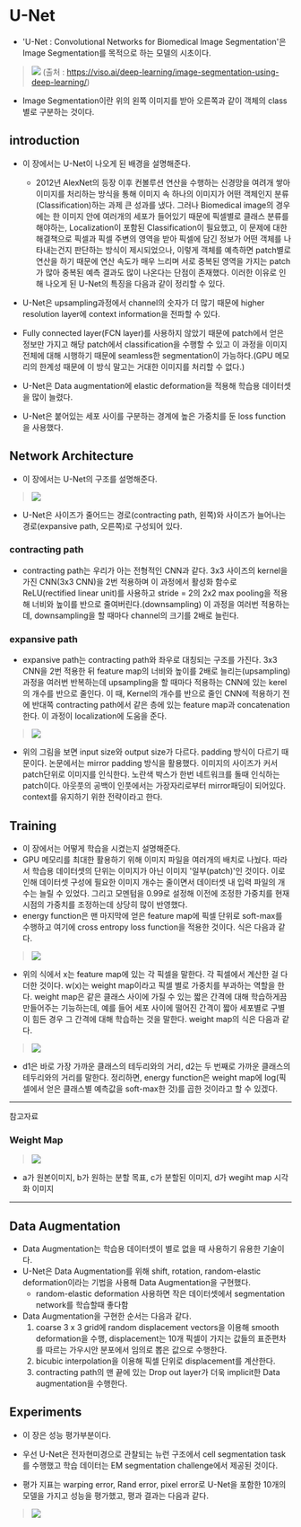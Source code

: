 # U-Net
* 'U-Net : Convolutional Networks for Biomedical Image Segmentation'은 Image Segmentation를 목적으로 하는 모델의 시초이다.

> ![](https://velog.velcdn.com/images%2Fminkyu4506%2Fpost%2Fafa16f0e-a0da-485d-bf68-8e7f428314d0%2Fimage-segmentation-example-1060x397.jpg.webp)
(출처 : https://viso.ai/deep-learning/image-segmentation-using-deep-learning/)

* Image Segmentation이란 위의 왼쪽 이미지를 받아 오른쪽과 같이 객체의 class별로 구분하는 것이다. 

## introduction
* 이 장에서는 U-Net이 나오게 된 배경을 설명해준다. 
  * 2012년 AlexNet의 등장 이후 컨볼루션 연산을 수행하는 신경망을 여려개 쌓아 이미지를 처리하는 방식을 통해 이미지 속 하나의 이미지가 어떤 객체인지 분류(Classification)하는 과제 큰 성과를 냈다. 그러나 Biomedical image의 경우에는 한 이미지 안에 여러개의 세포가 들어있기 때문에 픽셀별로 클래스 분류를 해야하는, Localization이 포함된 Classification이 필요했고, 이 문제에 대한 해결책으로 픽셀과 픽셀 주변의 영역을 받아 픽셀에 담긴 정보가 어떤 객체를 나타내는건지 판단하는 방식이 제시되었으나, 이렇게 객체를 예측하면 patch별로 연산을 하기 때문에 연산 속도가 매우 느리며 서로 중복된 영역을 가지는 patch가 많아 중복된 예측 결과도 많이 나온다는 단점이 존재했다. 이러한 이유로 인해 나오게 된 U-Net의 특징을 다음과 같이 정리할 수 있다.

* U-Net은 upsampling과정에서 channel의 숫자가 더 많기 때문에 higher resolution layer에 context information을 전파할 수 있다.
* Fully connected layer(FCN layer)를 사용하지 않았기 때문에 patch에서 얻은 정보만 가지고 해당 patch에서 classification을 수행할 수 있고 이 과정을 이미지 전체에 대해 시행하기 때문에 seamless한 segmentation이 가능하다.(GPU 메모리의 한계성 때문에 이 방식 말고는 거대한 이미지를 처리할 수 없다.)
* U-Net은 Data augmentation에 elastic deformation을 적용해 학습용 데이터셋을 많이 늘렸다.
* U-Net은 붙어있는 세포 사이를 구분하는 경계에 높은 가중치를 둔 loss function을 사용했다.

## Network Architecture
* 이 장에서는 U-Net의 구조를 설명해준다.

> ![](https://velog.velcdn.com/images%2Fminkyu4506%2Fpost%2F3dfe09c3-3cd1-44b9-bc2a-680690f18ffa%2F%EC%8A%A4%ED%81%AC%EB%A6%B0%EC%83%B7%202021-08-31%20%EC%98%A4%ED%9B%84%202.50.03.png)

* U-Net은 사이즈가 줄어드는 경로(contracting path, 왼쪽)와 사이즈가 늘어나는 경로(expansive path, 오른쪽)로 구성되어 있다.

### contracting path
* contracting path는 우리가 아는 전형적인 CNN과 같다. 3x3 사이즈의 kernel을 가진 CNN(3x3 CNN)을 2번 적용하며 이 과정에서 활성화 함수로 ReLU(rectified linear unit)를 사용하고 stride = 2의 2x2 max pooling을 적용해 너비와 높이를 반으로 줄여버린다.(downsampling) 이 과정을 여러번 적용하는데, downsampling을 할 때마다 channel의 크기를 2배로 늘린다.

### expansive path
* expansive path는 contracting path와 좌우로 대칭되는 구조를 가진다. 3x3 CNN을 2번 적용한 뒤 feature map의 너비와 높이를 2배로 늘리는(upsampling) 과정을 여러번 반복하는데 upsampling을 할 때마다 적용하는 CNN에 있는 kerel의 개수를 반으로 줄인다. 이 때, Kernel의 개수를 반으로 줄인 CNN에 적용하기 전에 반대쪽 contracting path에서 같은 층에 있는 feature map과 concatenation한다. 이 과정이 localization에 도움을 준다.

> ![](https://img1.daumcdn.net/thumb/R1280x0/?scode=mtistory2&fname=http%3A%2F%2Fcfile25.uf.tistory.com%2Fimage%2F996735355DF900C2321D9B)

* 위의 그림을 보면 input size와 output size가 다르다. padding 방식이 다르기 때문이다. 논문에서는 mirror padding 방식을 활용했다. 이미지의 사이즈가 커서 patch단위로 이미지를 인식한다. 노란색 박스가 한번 네트워크를 돌때 인식하는 patch이다. 아웃풋의 공백이 인풋에서는 가장자리로부터 mirror패딩이 되어있다. context를 유지하기 위한 전략이라고 한다.  

## Training
* 이 장에서는 어떻게 학습을 시켰는지 설명해준다.
* GPU 메모리를 최대한 활용하기 위해 이미지 파일을 여러개의 배치로 나눴다. 따라서 학습용 데이터셋의 단위는 이미지가 아닌 이미지 '일부(patch)'인 것이다. 이로 인해 데이터셋 구성에 필요한 이미지 개수는 줄이면서 데이터셋 내 입력 파일의 개수는 늘릴 수 있었다. 그리고 모멘텀을 0.99로 설정해 이전에 조정한 가중치를 현재 시점의 가중치를 조정하는데 상당히 많이 반영했다.
* energy function은 맨 마지막에 얻은 feature map에 픽셀 단위로 soft-max를 수행하고 여기에 cross entropy loss function을 적용한 것이다. 식은 다음과 같다.

> ![](https://velog.velcdn.com/images%2Fminkyu4506%2Fpost%2Fa387d96f-b0da-463e-a8e7-71e3c9f4aa5a%2F%EC%8A%A4%ED%81%AC%EB%A6%B0%EC%83%B7%202021-09-01%20%EC%98%A4%EC%A0%84%209.28.05.png)

* 위의 식에서 x는 feature map에 있는 각 픽셀을 말한다. 각 픽셀에서 계산한 걸 다 더한 것이다. w(x)는 weight map이라고 픽셀 별로 가중치를 부과하는 역할을 한다. weight map은 같은 클래스 사이에 가질 수 있는 짧은 간격에 대해 학습하게끔 만들어주는 기능하는데, 예를 들어 세포 사이에 떨어진 간격이 짧아 세포별로 구별이 힘든 경우 그 간격에 대해 학습하는 것을 말한다. weight map의 식은 다음과 같다.

> ![](https://velog.velcdn.com/images%2Fminkyu4506%2Fpost%2F360fc1c9-cbfa-4593-b225-7c0c2232ded7%2F%EC%8A%A4%ED%81%AC%EB%A6%B0%EC%83%B7%202021-09-01%20%EC%98%A4%EC%A0%84%209.30.19.png)

* d1은 바로 가장 가까운 클래스의 테두리와의 거리, d2는 두 번째로 가까운 클래스의 테두리와의 거리를 말한다. 정리하면, energy function은 weight map에 log(픽셀에서 얻은 클래스별 예측값을 soft-max한 것)를 곱한 것이라고 할 수 있겠다.

<hr/>참고자료

### Weight Map

> ![](https://choijhyeok.github.io/paper/images/2022-06-21-U-net/Untitled%204.png)

* a가 원본이미지, b가 원하는 분할 목표, c가 분할된 이미지, d가 wegiht map 시각화 이미지

<hr/>

## Data Augmentation
* Data Augmentation는 학습용 데이터셋이 별로 없을 때 사용하기 유용한 기술이다. 
* U-Net은 Data Augmentation를 위해 shift, rotation, random-elastic deformation이라는 기법을 사용해 Data Augmentation을 구현했다.
  * random-elastic deformation 사용하면 작은 데이터셋에서 segmentation network를 학습할때 좋다함
* Data Augmentation을 구현한 순서는 다음과 같다.
  1. coarse 3 x 3 grid에 random displacement vectors을 이용해 smooth deformation을 수행, displacement는 10개 픽셀이 가지는 값들의 표준편차를 따르는 가우시안 분포에서 임의로 뽑은 값으로 수행한다.
  2. bicubic interpolation을 이용해 픽셀 단위로 displacement를 계산한다.
  3. contracting path의 맨 끝에 있는 Drop out layer가 더욱 implicit한 Data augmentation을 수행한다.

## Experiments
* 이 장은 성능 평가부분이다.

* 우선 U-Net은 전자현미경으로 관찰되는 뉴런 구조에서 cell segmentation task를 수행했고 학습 데이터는 EM segmentation challenge에서 제공된 것이다.
* 평가 지표는 warping error, Rand error, pixel error로 U-Net을 포함한 10개의 모델을 가지고 성능을 평가했고, 평과 결과는 다음과 같다.

> ![](https://velog.velcdn.com/images%2Fminkyu4506%2Fpost%2Ffde09a46-df2a-44ca-9316-a50b753f41dc%2F%EC%8A%A4%ED%81%AC%EB%A6%B0%EC%83%B7%202021-09-01%20%EC%98%A4%ED%9B%84%208.32.14.png)







